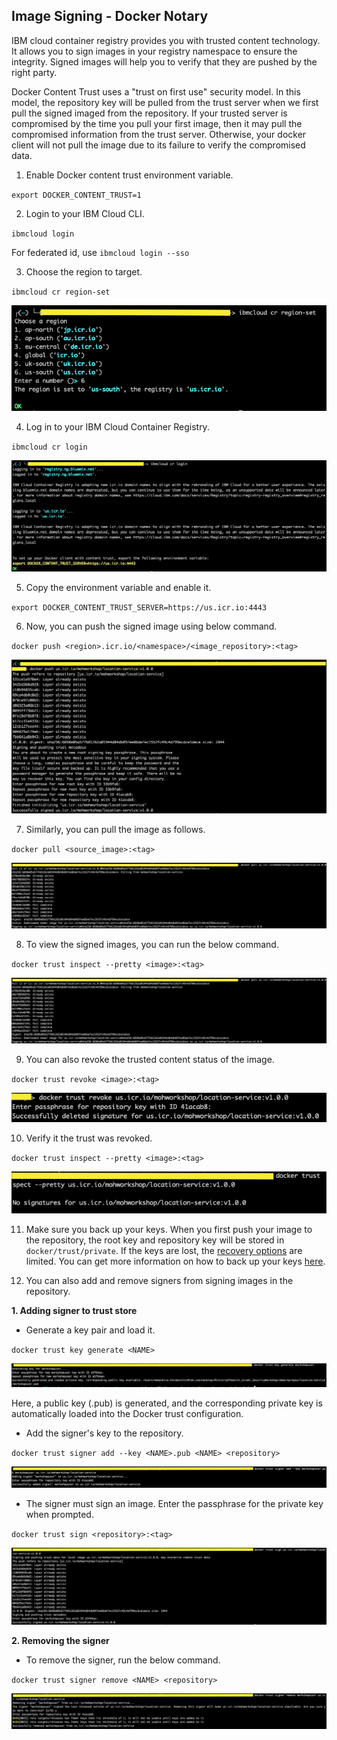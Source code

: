 ## Image Signing - Docker Notary

IBM cloud container registry provides you with trusted content technology. It allows you to sign images in  your registry namespace to ensure the integrity. Signed images will help you to verify that they are pushed by the right party.

Docker Content Trust uses a "trust on first use" security model. In this model, the repository key will be pulled from the trust server when we first pull the signed imaged from the repository. If your trusted server is compromised by the time you pull your first image, then it may pull the compromised information from the trust server. Otherwise, your docker client will not pull the image due to its failure to verify the compromised data.

1. Enable Docker content trust environment variable.

`export DOCKER_CONTENT_TRUST=1`

2. Login to your IBM Cloud CLI.

`ibmcloud login`

For federated id, use `ibmcloud login --sso`

3. Choose the region to target.

`ibmcloud cr region-set`

![targetRegion](targetRegion.png)

4. Log in to your IBM Cloud Container Registry.

`ibmcloud cr login`

![containerRegistryLogin](containerRegistryLogin.png)

5. Copy the environment variable and enable it.

`export DOCKER_CONTENT_TRUST_SERVER=https://us.icr.io:4443`

6. Now, you can push the signed image using below command.

`docker push <region>.icr.io/<namespace>/<image_repository>:<tag>`

![pushSignedImage](pushSignedImage.png)

7. Similarly, you can pull the image as follows.

`docker pull <source_image>:<tag>`

![pullSignedImage](pullSignedImage.png)

8. To view the signed images, you can run the below command.

`docker trust inspect --pretty <image>:<tag>`

![viewSignedImage](pullSignedImage.png)

9. You can also revoke the trusted content status of the image.

`docker trust revoke <image>:<tag>`

![revokeTrust](revokeTrust.png)

10. Verify it the trust was revoked.

`docker trust inspect --pretty <image>:<tag>`  

![inspectTrustRevoked](inspectTrustRevoked.png)

11. Make sure you back up your keys. When you first push your image to the repository, the root key and repository key will be stored in `docker/trust/private`. If the keys are lost, the [recovery options](https://cloud.ibm.com/docs/services/Registry?topic=registry-ts_index#ts_recoveringtrustedcontent) are limited. You can get more information on how to back up your keys [here](https://docs.docker.com/engine/security/trust/trust_key_mng/#back-up-your-keys).

12. You can also add and remove signers from signing images in the repository.

 **1. Adding signer to trust store**

   - Generate a key pair and load it.

   `docker trust key generate <NAME>`

   ![keyGen](keyGen.png)

   Here, a public key (.pub) is generated, and the corresponding private key is automatically loaded into the Docker trust configuration.

   - Add the signer's key to the repository.

   `docker trust signer add --key <NAME>.pub <NAME> <repository>`

   ![signersKey](signersKey.png)

   - The signer must sign an image. Enter the passphrase for the private key when prompted.

   `docker trust sign <repository>:<tag>`

   ![signRepo](signRepo.png)

 **2. Removing the signer**

   - To remove the signer, run the below command.

   `docker trust signer remove <NAME> <repository>`

   ![removeTrust](removeTrust.png)
